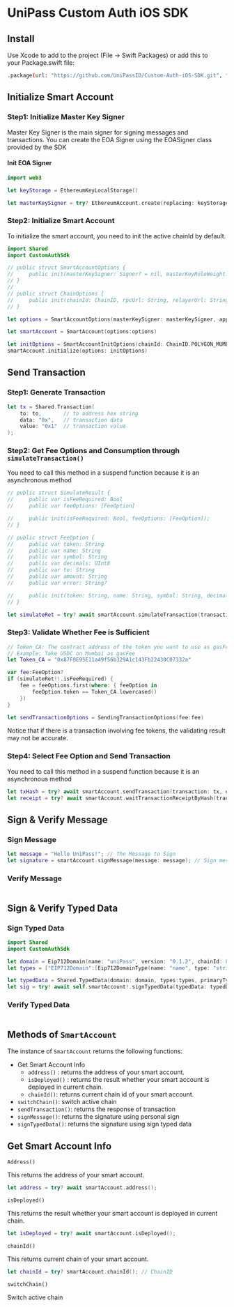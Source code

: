 # UniPass Custom Auth iOS SDK

## Install

Use Xcode to add to the project (File -> Swift Packages) or add this to your Package.swift file:

```bash
.package(url: "https://github.com/UniPassID/Custom-Auth-iOS-SDK.git", from: "0.0.1-alpha.20")
```

## Initialize Smart Account

### Step1: Initialize Master Key Signer

Master Key Signer is the main signer for signing messages and transactions. You can create the EOA Signer using the EOASigner class provided by the SDK

#### Init EOA Signer

```swift
import web3

let keyStorage = EthereumKeyLocalStorage()

let masterKeySigner = try? EthereumAccount.create(replacing: keyStorage, keystorePassword: "MY_PASSWORD")
```

### Step2: Initialize Smart Account

To initialize the smart account, you need to init the active chainId by default.

```swift
import Shared
import CustomAuthSdk

// public struct SmartAccountOptions {
//     public init(masterKeySigner: Signer? = nil, masterKeyRoleWeight: RoleWeight? = nil, appId: String, unipassServerUrl: String? = nil, chainOptions: Array<ChainOptions>);
// }
//
// public struct ChainOptions {
//     public init(chainId: ChainID, rpcUrl: String, relayerUrl: String? = nil);
// }

let options = SmartAccountOptions(masterKeySigner: masterKeySigner, appId: appId,  chainOptions: [ChainOptions(chainId: ChainID.POLYGON_MUMBAI, rpcUrl: "https://node.wallet.unipass.id/polygon-mumbai")])

let smartAccount = SmartAccount(options:options)

let initOptions = SmartAccountInitOptions(chainId: ChainID.POLYGON_MUMBAI)
smartAccount.initialize(options: initOptions)
```

## Send Transaction

### Step1: Generate Transaction

```swift
let tx = Shared.Transaction(
    to: to,       // to address hex string
    data: "0x",   // transaction data
    value: "0x1"  // transaction value
);
```

### Step2: Get Fee Options and Consumption through `simulateTransaction()`

You need to call this method in a suspend function because it is an asynchronous method

```swift
// public struct SimulateResult {
//     public var isFeeRequired: Bool
//     public var feeOptions: [FeeOption]

//     public init(isFeeRequired: Bool, feeOptions: [FeeOption]);
// }

// public struct FeeOption {
//     public var token: String
//     public var name: String
//     public var symbol: String
//     public var decimals: UInt8
//     public var to: String
//     public var amount: String
//     public var error: String?

//     public init(token: String, name: String, symbol: String, decimals: UInt8, to: String, amount: String, error: String?);
// }

let simulateRet = try? await smartAccount.simulateTransaction(transaction: tx);
```

### Step3: **Validate Whether Fee is Sufficient**

```swift
// Token_CA: The contract address of the token you want to use as gasFee
// Example: Take USDC on Mumbai as gasFee
let Token_CA = "0x87F0E95E11a49f56b329A1c143Fb22430C07332a"

var fee:FeeOption?
if (simulateRet!!.isFeeRequired) {
    fee = feeOptions.first(where: { feeOption in
        feeOption.token == Token_CA.lowercased()
    })
}

let sendTransactionOptions = SendingTransactionOptions(fee:fee)
```

Notice that if there is a transaction involving fee tokens, the validating result may not be accurate.

### Step4: Select Fee Option and Send Transaction

You need to call this method in a suspend function because it is an asynchronous method

```swift
let txHash = try? await smartAccount.sendTransaction(transaction: tx, options: sendTransactionOptions)
let receipt = try? await smartAccount.waitTransactionReceiptByHash(transactionHash: txHash!!);
```

## Sign & Verify Message

### Sign Message

```swift
let message = "Hello UniPass!"; // The Message to Sign
let signature = smartAccount.signMessage(message: message); // Sign message
```

### Verify Message

```
```

## Sign & Verify Typed Data

### Sign Typed Data

```swift
import Shared
import CustomAuthSdk

let domain = Eip712Domain(name: "uniPass", version: "0.1.2", chainId: 8001, verifyingContract: "0xCcCCccccCCCCcCCCCCCcCcCccCcCCCcCcccccccC", salt: nil)
let types = ["EIP712Domain":[Eip712DomainType(name: "name", type: "string"),Eip712DomainType(name: "version", type:"string"),Eip712DomainType(name: "chainId", type: "uint256"),Eip712DomainType(name: "verifyingContract", type: "address")],"Mail":[Eip712DomainType(name: "from", type:"address"),Eip712DomainType(name: "to", type: "address"),Eip712DomainType(name: "contents", type: "string")]]

let typedData = Shared.TypedData(domain: domain, types:types, primaryType: "Mail", message: ["from":Shared.Value.stringValue(inner: "0xCD2a3d9F938E13CD947Ec05AbC7FE734Df8DD826"),"to":Shared.Value.stringValue(inner: "0xbBbBBBBbbBBBbbbBbbBbbbbBBbBbbbbBbBbbBBbB"),"contents":Shared.Value.stringValue(inner: "Hello, Bob!")])
let sig = try! await self.smartAccount!.signTypedData(typedData: typedData)
```

### Verify Typed Data

```

```

## Methods of `SmartAccount`

The instance of `SmartAccount` returns the following functions:

- Get Smart Account Info
  - `address()` : returns the address of your smart account.
  - `isDeployed()` : returns the result whether your smart account is deployed in current chain.
  - `chainId()`: returns current chain id of your smart account.
- `switchChain()`: switch active chain
- `sendTransaction()`: returns the response of transaction
- `signMessage()`: returns the signature using personal sign
- `signTypedData()`: returns the signature using sign typed data

## Get Smart Account Info

`Address()`

This returns the address of your smart account.

```swift
let address = try? await smartAccount.address();
```

`isDeployed()`

This returns the result whether your smart account is deployed in current chain.

```swift
let isDeployed = try? await smartAccount.isDeployed();
```

`chainId()`

This returns current chain of your smart account.

```swift
let chainId = try? smartAccount.chainId(); // ChainID
```

`switchChain()`

Switch active chain
